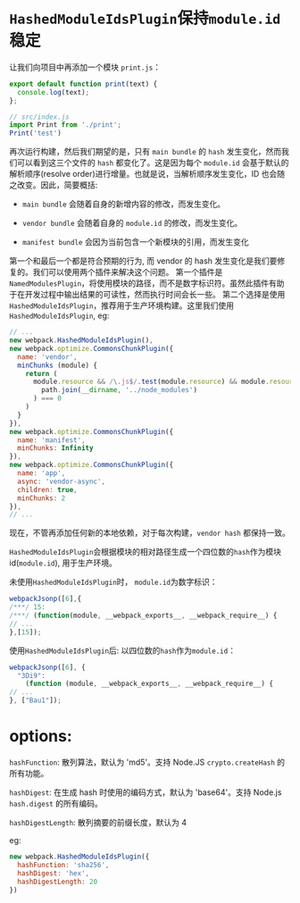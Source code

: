 `HashedModuleIdsPlugin`保持`module.id`稳定
======

让我们向项目中再添加一个模块 `print.js`：

``` js
export default function print(text) {
  console.log(text);
};

```

``` js
// src/index.js
import Print from './print';
Print('test')
```

再次运行构建，然后我们期望的是，只有 `main bundle` 的 `hash` 发生变化，然而我们可以看到这三个文件的 `hash` 都变化了。这是因为每个 `module.id` 会基于默认的解析顺序(resolve order)进行增量。也就是说，当解析顺序发生变化，ID 也会随之改变。因此，简要概括:

- `main bundle` 会随着自身的新增内容的修改，而发生变化。

- `vendor bundle` 会随着自身的 `module.id` 的修改，而发生变化。

- `manifest bundle` 会因为当前包含一个新模块的引用，而发生变化


第一个和最后一个都是符合预期的行为, 而 vendor 的 hash 发生变化是我们要修复的。我们可以使用两个插件来解决这个问题。
第一个插件是 `NamedModulesPlugin`，将使用模块的路径，而不是数字标识符。虽然此插件有助于在开发过程中输出结果的可读性，然而执行时间会长一些。
第二个选择是使用 `HashedModuleIdsPlugin`，推荐用于生产环境构建。这里我们使用`HashedModuleIdsPlugin`, eg:

``` js
// ...
new webpack.HashedModuleIdsPlugin(),
new webpack.optimize.CommonsChunkPlugin({
  name: 'vendor',
  minChunks (module) {
    return (
      module.resource && /\.js$/.test(module.resource) && module.resource.indexOf(
        path.join(__dirname, '../node_modules')
      ) === 0
    )
  }
}),
new webpack.optimize.CommonsChunkPlugin({
  name: 'manifest',
  minChunks: Infinity
}),
new webpack.optimize.CommonsChunkPlugin({
  name: 'app',
  async: 'vendor-async',
  children: true,
  minChunks: 2
}),
// ...
```

现在，不管再添加任何新的本地依赖，对于每次构建，`vendor hash` 都保持一致。

`HashedModuleIdsPlugin`会根据模块的相对路径生成一个四位数的`hash`作为模块id(`module.id`), 用于生产环境。

未使用`HashedModuleIdsPlugin`时， `module.id`为数字标识：

``` js
webpackJsonp([6],{
/***/ 15:
/***/ (function(module, __webpack_exports__, __webpack_require__) {
// ...
},[15]);
```

使用`HashedModuleIdsPlugin`后: 以四位数的`hash`作为`module.id`：

``` js
webpackJsonp([6], {
  "3Di9":
    (function (module, __webpack_exports__, __webpack_require__) {
// ...
}, ["Bau1"]);
```

# options:

`hashFunction`: 散列算法，默认为 'md5'。支持 Node.JS `crypto.createHash` 的所有功能。

`hashDigest`: 在生成 hash 时使用的编码方式，默认为 'base64'。支持 Node.js `hash.digest` 的所有编码。

`hashDigestLength`: 散列摘要的前缀长度，默认为 4

eg:

``` js
new webpack.HashedModuleIdsPlugin({
  hashFunction: 'sha256',
  hashDigest: 'hex',
  hashDigestLength: 20
})
```


